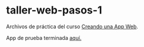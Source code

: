 ﻿# taller-web-pasos-1

Archivos de práctica del curso [Creando una App Web](https://docs.google.com/presentation/d/1EvhFC_Kfto3sT05hW71uaQmy8I04udbY8KxSg-Ae3WU/edit#slide=id.g13e1741c241_0_25). 

App de prueba terminada [aquí.](https://carbonated-plant-dandelion.glitch.me/)
